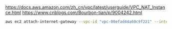 https://docs.aws.amazon.com/zh_cn/vpc/latest/userguide/VPC_NAT_Instance.html
https://www.cnblogs.com/Bourbon-tian/p/9004242.html

```bash
aws ec2 attach-internet-gateway --vpc-id "vpc-00efad44a60c9f221" --internet-gateway-id "igw-020d70dd116968552" --region cn-northwest-1
```
